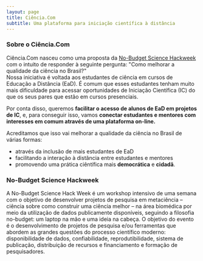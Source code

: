 ```yaml
---
layout: page
title: Ciência.Com
subtitle: Uma plataforma para iniciação científica à distância
---
```



### Sobre o Ciência.Com
Ciência.Com nasceu como uma proposta da [No-Budget Science Hackweek](https://eventos.ufrj.br/evento/no-budget-science-hackweek/)
com o intuito de responder à seguinte pergunta: "Como melhorar a qualidade da ciência no Brasil?"  
Nossa iniciativa é voltada aos estudantes de ciência em cursos de Educação a Distância (EaD). É comum que esses estudantes tenham muito mais dificuldade para acessar oportunidades de Iniciação Científica (IC) do que os seus pares que estão em cursos presenciais.

Por conta disso, queremos **facilitar o acesso de alunos de EaD em projetos de IC**, e, para conseguir isso, vamos **conectar estudantes e mentores com interesses em comum através de uma plataforma on-line.**

Acreditamos que isso vai melhorar a qualidade da ciência no Brasil de várias formas:
- através da inclusão de mais estudantes de EaD
- facilitando a interação à distância entre estudantes e mentores
- promovendo uma prática ciêntífica mais **democrática** e **cidadã**.

### No-Budget Science Hackweek
A No-Budget Science Hack Week é um workshop intensivo de uma semana com o objetivo de desenvolver projetos de pesquisa em metaciência – ciência sobre como construir uma ciência melhor – na área biomédica por meio da utilização de dados publicamente disponíveis, seguindo a filosofia no-budget: um laptop na mão e uma ideia na cabeça.
O objetivo do evento é o desenvolvimento de projetos de pesquisa e/ou ferramentas que abordem as grandes questões do processo científico moderno: disponibilidade de dados, confiabilidade, reprodutibilidade, sistema de publicação, distribuição de recursos e financiamento e formação de pesquisadores.
